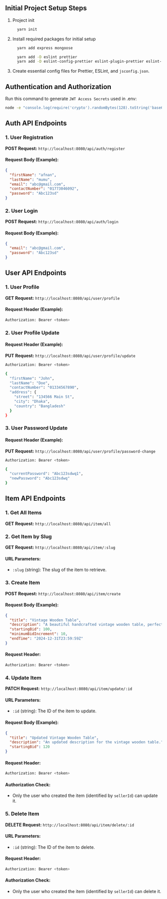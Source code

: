## Initial Project Setup Steps

1. Project init

   ```bash
     yarn init
   ```

2. Install required packages for initial setup

   ```bash
     yarn add express mongoose

     yarn add -D eslint prettier
     yarn add -D eslint-config-prettier eslint-plugin-prettier eslint-plugin-import
   ```

3. Create essential config files for Prettier, ESLint, and `jsconfig.json`.

## Authentication and Authorization

Run this command to generate `JWT Access Secrets` used in .env:

```bash
node -e "console.log(require('crypto').randomBytes(128).toString('base64'));"
```

## Auth API Endpoints

### 1. **User Registration**

**POST Request:**
`http://localhost:8080/api/auth/register`

#### Request Body (Example):

```json
{
  "firstName": "afnan",
  "lastName": "mumu",
  "email": "abc@gmail.com",
  "contactNumber": "01773046092",
  "password": "Abc123sd"
}
```

### 2. **User Login**

**POST Request:**
`http://localhost:8080/api/auth/login`

#### Request Body (Example):

```json
{
  "email": "abc@gmail.com",
  "password": "Abc123sd"
}
```

## User API Endpoints

### 1. **User Profile**

**GET Request:**
`http://localhost:8080/api/user/profile`

#### Request Header (Example):

```bash
Authorization: Bearer <token>
```

### 2. **User Profile Update**

#### Request Header (Example):

**PUT Request:**
`http://localhost:8080/api/user/profile/update`

```bash
Authorization: Bearer <token>
```
```bash
{
  "firstName": "John",
  "lastName": "Doe",
  "contactNumber": "01334567890",
  "address": {
    "street": "134566 Main St",
    "city": "Dhaka",
    "country": "Bangladesh"
  }
}
```

### 3. **User Password Update**

#### Request Header (Example):

**PUT Request:**
`http://localhost:8080/api/user/profile/password-change`

```bash
Authorization: Bearer <token>
```
```bash
{
  "currentPassword": "Abc123sdwq1",
  "newPassword": "Abc123sdwq"
}
```


## Item API Endpoints

### 1. **Get All Items**

**GET Request:**
`http://localhost:8080/api/item/all`

### 2. **Get Item by Slug**

**GET Request:**
`http://localhost:8080/api/item/:slug`

#### URL Parameters:

- `:slug` (string): The slug of the item to retrieve.

### 3. **Create Item**

**POST Request:**
`http://localhost:8080/api/item/create`

#### Request Body (Example):

```json
{
  "title": "Vintage Wooden Table",
  "description": "A beautiful handcrafted vintage wooden table, perfect for your living room or study.",
  "startingBid": 100,
  "minimumBidIncrement": 10,
  "endTime": "2024-12-31T23:59:59Z"
}
```

#### Request Header:

```bash
Authorization: Bearer <token>
```

### 4. **Update Item**

**PATCH Request:**
`http://localhost:8080/api/item/update/:id`

#### URL Parameters:

- `:id` (string): The ID of the item to update.

#### Request Body (Example):

```json
{
  "title": "Updated Vintage Wooden Table",
  "description": "An updated description for the vintage wooden table.",
  "startingBid": 120
}
```

#### Request Header:

```bash
Authorization: Bearer <token>
```

#### Authorization Check:

- Only the user who created the item (identified by `sellerId`) can update it.

### 5. **Delete Item**

**DELETE Request:**
`http://localhost:8080/api/item/delete/:id`

#### URL Parameters:

- `:id` (string): The ID of the item to delete.

#### Request Header:

```bash
Authorization: Bearer <token>
```

#### Authorization Check:

- Only the user who created the item (identified by `sellerId`) can delete it.
